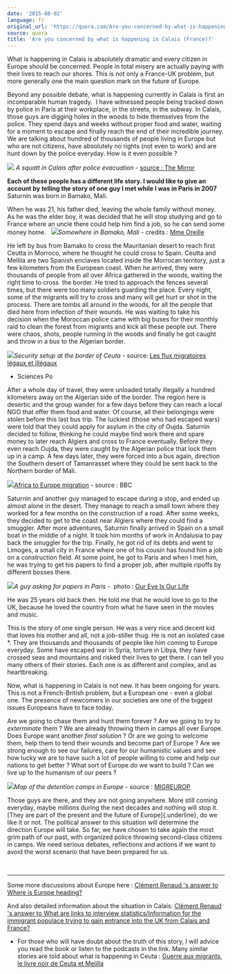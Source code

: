 ```yaml
---
date: '2015-08-02'
language: fr
original_url: 'https://quora.com/Are-you-concerned-by-what-is-happening-in-Calais-France/answer/Clément-Renaud'
source: quora
title: 'Are you concerned by what is happening in Calais (France)?'
---
```


What is happening in Calais is absolutely dramatic and every citizen in
Europe should be concerned. People in total misery are actually paying
with their lives to reach our shores. This is not only a France-UK
problem, but more generally one the main question mark on the future of
Europe. 
 
Beyond any possible debate, what is happening currently in Calais is
first an incomparable human tragedy.  I have witnessed people being
tracked down by police in Paris at their workplace, in the streets, in
the subway. In Calais, those guys are digging holes in the woods to hide
themselves from the police. They spend days and weeks without proper
food and water, waiting for a moment to escape and finally reach the end
of their incredible journey. We are talking about hundred of thousands
of people living in Europe but who are not citizens, have absolutely no
rights (not even to work) and are hunt down by the police everyday. How
is it even possible ? 
 
![](/img/quora/main-qimg-7c05630920d96aeb896f15d187e3daf7.png) *A squatt in Calais
after police evacuation* - [source : The
Mirror](http://www.mirror.co.uk/news/world-news/rubbish-mountains-left-behind-2000-5438859) 
 
 
**Each of these people has a different life story. I would like to give
an account by telling the story of one guy I met while I was in Paris in
2007** 
  
Saturnin was born in Bamako, Mali. 
 
When he was 21, his father died, leaving the whole family without money.
As he was the elder boy, it was decided that he will stop studying and
go to France where an uncle there could help him find a job, so he can
send some money home. 
  
![](/img/quora/main-qimg-bf76d3b81878a081198cf2df2bbea6ab-c.png)*Somewhere in
Bamako, Mali -* credits : [Mme
Oreille](http://www.madame-oreille.com/blog/index.php/mali-episode-8-retour-a-bamako-fin-des-vacances/) 
 
 
He left by bus from Bamako to cross the Mauritanian desert to reach
first Ceutta in Morroco, where he thought he could cross to Spain.
Ceutta and Mellila are two Spanish enclaves located inside the Morrocan
territory, just a few kilometers from the European coast. When he
arrived, they were thousands of people from all over Africa gathered in
the woods, waiting the right time to cross  the border. He tried to
approach the fences several times, but there were too many soldiers
guarding the place. Every night, some of the migrants will try to cross
and many will get hurt or shot in the process. There are tombs all
around in the woods, for all the people that died here from infection of
their wounds. He was waiting to take his decision when the Moroccan
police came with big buses for their monthly raid to clean the forest
from migrants and kick all these people out. There were chaos, shots,
people running in the woods and finally he got caught and throw in a bus
to the Algerian border. 
 
![](/img/quora/main-qimg-92873cd304290af7ddab6140e6437943-c.png)*Security setup at
the border of Ceuta -* source: [Les flux migratoires légaux et
illégaux](http://ceriscope.sciences-po.fr/content/part4/les-flux-migratoires-legaux-et-illegaux)
- Sciences Po 
 
After a whole day of travel, they were unloaded totally illegally a
hundred kilometers away on the Algerian side of the border. The region
here is desertic and the group wander for a few days before they can
reach a local NGO that offer them food and water. Of course, all their
belongings were stolen before this last bus trip. The luckiest (those
who had escaped wars) were told that they could apply for asylum in the
city of Oujda. Saturnin decided to follow, thinking he could maybe find
work there and spare money to later reach Algiers and cross to France
eventually. Before they even reach Oujda, they were caught by the
Algerian police that lock them up in a camp. A few days later, they were
forced into a bus again, direction the Southern desert of Tamanrasset
where they could be sent back to the Northern border of Mali. 
 
![](/img/quora/main-qimg-3969d8e1ce2fa9b86c310a41fdc0f13c.png)[Africa to Europe
migration](http://news.bbc.co.uk/2/hi/europe/6228236.stm) - source :
BBC 
 
Saturnin and another guy managed to escape during a stop, and ended up
almost alone in the desert. They manage to reach a small town where they
worked for a few months on the construction of a road. After some weeks,
they decided to get to the coast near Algiers where they could find a
smuggler. After more adventures, Saturnin finally arrived in Spain on a
small boat in the middle of a night. It took him months of work in
Andalusia to pay back the smuggler for the trip. Finally, he got rid of
its debts and went to Limoges, a small city in France where one of his
cousin has found him a job on a construction field. At some point, he
got to Paris and when I met him, he was trying to get his papers to find
a proper job, after multiple ripoffs by different bosses there. 
 
![](/img/quora/main-qimg-b6818a88ecf59e7c1522e4600d0ab1e9-c.png)*A guy asking for
papers in Paris -*  photo : [Our Eye Is Our
Life](http://www.oureyeislife.com/?p=568) 
 
He was 25 years old back then. He told me that he would love to go to
the UK, because he loved the country from what he have seen in the
movies and music. 
 
This is the story of one single person. He was a very nice and decent
kid that loves his mother and all, not a job-stiller thug. He is not an
isolated case *. They are thousands and thousands of people like him
coming to Europe everyday. Some have escaped war in Syria, torture in
Libya, they have crossed seas and mountains and risked their lives to
get there. I can tell you many others of their stories. Each one is as
different and complex, and as heartbreaking. 
 
Now, what is happening in Calais is not new. It has been ongoing for
years. This is not a French-British problem, but a European one - even a
global one. The presence of newcomers in our societies are one of the
biggest issues Europeans have to face today. 
 
Are we going to chase them and hunt them forever ? Are we going to try
to *exterminate* them ? We are already throwing them in camps all over
Europe. Does Europe want another *final solution* ? Or are we going to
welcome them, help them to tend their wounds and become part of Europe ?
Are we strong enough to see our failures, care for our humanistic values
and see how lucky we are to have such a lot of people willing to come
and help our nations to get better ? What sort of Europe do we want to
build ? Can we live up to the humanism of our peers ? 
 
![](/img/quora/main-qimg-3dcaa24c64a8808e2c8357352431f460-c.png)*Map of the
detention camps in Europe* - source :
[MIGREUROP](http://www.migreurop.org/article2224.html?lang=en) 
 
Those guys are there, and they are not going anywhere. More still coming
everyday, maybe millions during the next decades and nothing will stop
it. [They are part of the present and the future of Europe]{.underline},
do we like it or not. The political answer to this situation will
determine the direction Europe will take. So far, we have chosen to take
again the most grim path of our past, with organized police throwing
second-class citizens in camps. We need serious debates, reflections and
actions if we want to avoid the worst scenario that have been prepared
for us. 
 
  

------------------------------------------------------------------------

 
Some more discussions about Europe here : [Clément Renaud 's answer to
Where is Europe
heading?](http://quora.com/Where-is-Europe-heading/answer/Cl%C3%A9ment-Renaud) 
 
And also detailed information about the situation in Calais: [Clément
Renaud 's answer to What are links to interview statistics/information
for the immigrant populace trying to gain entrance into the UK from
Calais and
France?](http://quora.com/What-are-links-to-interview-statistics-information-for-the-immigrant-populace-trying-to-gain-entrance-into-the-UK-from-Calais-and-France/answer/Cl%C3%A9ment-Renaud) 
 
 * For those who will have doubt about the truth of this story, I will
advice you read the book or listen to the podcasts in the link. Many
similar stories are told about what is happening in Ceuta : [Guerre aux
migrants, le livre noir de Ceuta et
Melilla](http://www.franceculture.fr/oeuvre-guerre-aux-migrants-le-livre-noir-de-ceuta-et-melilla-de-collectif.html)
